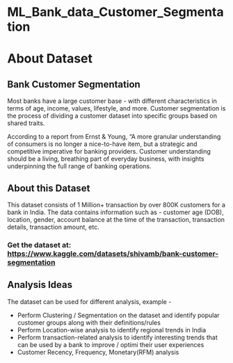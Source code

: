 # ML_Bank_data_Customer_Segmentation

# About Dataset

## Bank Customer Segmentation

Most banks have a large customer base - with different characteristics in terms of age, income, values, lifestyle, and more. Customer segmentation is the process of dividing a customer dataset into specific groups based on shared traits.

According to a report from Ernst & Young, “A more granular understanding of consumers is no longer a nice-to-have item, but a strategic and competitive imperative for banking providers. Customer understanding should be a living, breathing part of everyday business, with insights underpinning the full range of banking operations.

## About this Dataset
This dataset consists of 1 Million+ transaction by over 800K customers for a bank in India. The data contains information such as - customer age (DOB), location, gender, account balance at the time of the transaction, transaction details, transaction amount, etc.

### Get the dataset at: https://www.kaggle.com/datasets/shivamb/bank-customer-segmentation

## Analysis Ideas
The dataset can be used for different analysis, example -

* Perform Clustering / Segmentation on the dataset and identify popular customer groups along with their definitions/rules
* Perform Location-wise analysis to identify regional trends in India
* Perform transaction-related analysis to identify interesting trends that can be used by a bank to improve / optimi their user experiences
* Customer Recency, Frequency, Monetary(RFM) analysis
